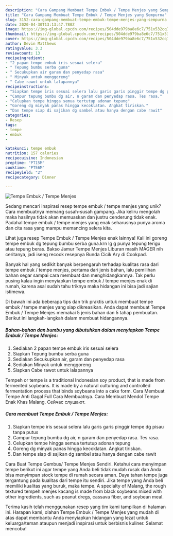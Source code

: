 ```yaml
---
description: "Cara Gampang Membuat Tempe Embuk / Tempe Menjes yang Sempurna"
title: "Cara Gampang Membuat Tempe Embuk / Tempe Menjes yang Sempurna"
slug: 3152-cara-gampang-membuat-tempe-embuk-tempe-menjes-yang-sempurna
date: 2020-04-30T13:13:47.780Z
image: https://img-global.cpcdn.com/recipes/504dde979ba8e6c7/751x532cq70/tempe-embuk-tempe-menjes-foto-resep-utama.jpg
thumbnail: https://img-global.cpcdn.com/recipes/504dde979ba8e6c7/751x532cq70/tempe-embuk-tempe-menjes-foto-resep-utama.jpg
cover: https://img-global.cpcdn.com/recipes/504dde979ba8e6c7/751x532cq70/tempe-embuk-tempe-menjes-foto-resep-utama.jpg
author: Devin Matthews
ratingvalue: 3.3
reviewcount: 13
recipeingredient:
- "2 papan tempe embuk iris sesuai selera"
- " Tepung bumbu serba guna"
- " Secukupkan air garam dan penyedap rasa"
- " Minyak untuk menggoreng"
- " Cabe rawot untuk lalapannya"
recipeinstructions:
- "Siapkan tempe iris sesuai selera lalu garis garis pinggir tempe dg pisau tanpa putus"
- "Campur tepung bumbu dg air, n garam dan penyedap rasa. Tes rasa."
- "Celupkan tempe hingga semua tertutup adonan tepung"
- "Goreng dg minyak panas hingga kecoklatan. Angkat tiriskan."
- "Dan tempe siap di sajikan dg sambel atau hanya dengan cabe rawit"
categories:
- Resep
tags:
- tempe
- embuk
- 

katakunci: tempe embuk  
nutrition: 157 calories
recipecuisine: Indonesian
preptime: "PT15M"
cooktime: "PT56M"
recipeyield: "2"
recipecategory: Dinner

---
```



![Tempe Embuk / Tempe Menjes](https://img-global.cpcdn.com/recipes/504dde979ba8e6c7/751x532cq70/tempe-embuk-tempe-menjes-foto-resep-utama.jpg)

Sedang mencari inspirasi resep tempe embuk / tempe menjes yang unik? Cara membuatnya memang susah-susah gampang. Jika keliru mengolah maka hasilnya tidak akan memuaskan dan justru cenderung tidak enak. Padahal tempe embuk / tempe menjes yang enak seharusnya punya aroma dan cita rasa yang mampu memancing selera kita.

Lihat juga resep Tempe Embuk / Tempe Menjes enak lainnya! Kali ini goreng tempe embuk dg tepung bumbu serba guna.krn lg g punya tepung terigu atau tepung beras. Bakso Jamur Tempe Menjes Liburan masih MAGER nih ceritanya, jadi iseng recook resepnya Bunda Cicik Ary di Cookpad.

Banyak hal yang sedikit banyak berpengaruh terhadap kualitas rasa dari tempe embuk / tempe menjes, pertama dari jenis bahan, lalu pemilihan bahan segar sampai cara membuat dan menghidangkannya. Tak perlu pusing kalau ingin menyiapkan tempe embuk / tempe menjes enak di rumah, karena asal sudah tahu triknya maka hidangan ini bisa jadi sajian istimewa.


Di bawah ini ada beberapa tips dan trik praktis untuk membuat tempe embuk / tempe menjes yang siap dikreasikan. Anda dapat membuat Tempe Embuk / Tempe Menjes memakai 5 jenis bahan dan 5 tahap pembuatan. Berikut ini langkah-langkah dalam membuat hidangannya.

<!--inarticleads1-->

##### Bahan-bahan dan bumbu yang dibutuhkan dalam menyiapkan Tempe Embuk / Tempe Menjes:

1. Sediakan 2 papan tempe embuk iris sesuai selera
1. Siapkan  Tepung bumbu serba guna
1. Sediakan  Secukupkan air, garam dan penyedap rasa
1. Sediakan  Minyak untuk menggoreng
1. Siapkan  Cabe rawot untuk lalapannya


Tempeh or tempe is a traditional Indonesian soy product, that is made from fermented soybeans. It is made by a natural culturing and controlled fermentation process that binds soybeans into a cake form. Cara Membuat Tempe Anti Gagal Full Cara Membuatnya. Cara Membuat Mendol Tempe Enak Khas Malang. Сейчас слушают. 

<!--inarticleads2-->

##### Cara membuat Tempe Embuk / Tempe Menjes:

1. Siapkan tempe iris sesuai selera lalu garis garis pinggir tempe dg pisau tanpa putus
1. Campur tepung bumbu dg air, n garam dan penyedap rasa. Tes rasa.
1. Celupkan tempe hingga semua tertutup adonan tepung
1. Goreng dg minyak panas hingga kecoklatan. Angkat tiriskan.
1. Dan tempe siap di sajikan dg sambel atau hanya dengan cabe rawit


Cara Buat Tempe Gembus/ Tempe Menjes Sendiri. Ketahui cara menyimpan tempe berikut ini agar tempe yang Anda beli tidak mudah rusak dan Anda bisa menyimpan stock tempe di rumah secara aman. Daya tahan tempe juga tergantung pada kualitas dari tempe itu sendiri. Jika tempe yang Anda beli memiliki kualitas yang buruk, maka tempe. A specialty of Malang, the rough textured tempeh menjes kacang is made from black soybeans mixed with other ingredients, such as peanut dregs, cassava fiber, and soybean meal. 

Terima kasih telah menggunakan resep yang tim kami tampilkan di halaman ini. Harapan kami, olahan Tempe Embuk / Tempe Menjes yang mudah di atas dapat membantu Anda menyiapkan hidangan yang lezat untuk keluarga/teman ataupun menjadi inspirasi untuk berbisnis kuliner. Selamat mencoba!
